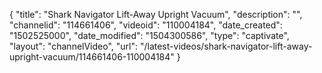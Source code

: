 {
    "title": "Shark Navigator Lift-Away Upright Vacuum",
    "description": "",
    "channelid": "114661406",
    "videoid": "110004184",
    "date_created": "1502525000",
    "date_modified": "1504300586",
    "type": "captivate",
    "layout": "channelVideo",
    "url": "\/latest-videos\/shark-navigator-lift-away-upright-vacuum\/114661406-110004184"
}